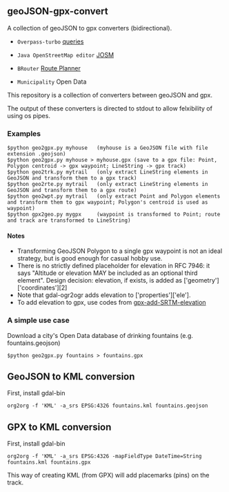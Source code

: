 ## geoJSON-gpx-convert
A collection of geoJSON to gpx converters (bidirectional).

- `Overpass-turbo` [queries](https://overpass-turbo.eu/)

- `Java OpenStreetMap editor` [JOSM](https://josm.openstreetmap.de)

- `BRouter` [Route Planner](https://brouter.de/brouter-web)
 
- `Municipality` Open Data

This repository is a collection of converters between geoJSON and gpx.

The output of these converters is directed to stdout to allow felxibility of using os pipes.

### Examples
```
$python geo2gpx.py myhouse   (myhouse is a GeoJSON file with file extension .geojson)
$python geo2gpx.py myhouse > myhouse.gpx (save to a gpx file: Point, Polygon centroid -> gpx waypoint; LineString -> gpx track)
$python geo2trk.py mytrail   (only extract LineString elements in GeoJSON and transform them to a gpx track)
$python geo2rte.py mytrail   (only extract LineString elements in GeoJSON and transform them to a gpx route)
$python geo2wpt.py mytrail   (only extract Point and Polygon elements and transform them to gpx waypoint; Polygon's centroid is used as waypoint)
$python gpx2geo.py mygpx     (waypoint is transformed to Point; route and track are transformed to LineString)
```
#### Notes
- Transforming GeoJSON Polygon to a single gpx waypoint is not an ideal strategy, but is good enough for casual hobby use.
- There is no strictly defined placeholder for elevation in RFC 7946: it says "Altitude or elevation MAY be included as an optional third
   element". Design decision: elevation, if exists, is added as ['geometry']['coordinates'][2] 
- Note that gdal-ogr2ogr adds elevation to ['properties']['ele']. 
- To add elevation to gpx, use codes from [gpx-add-SRTM-elevation](https://github.com/nicholas-fong/gpx-add-SRTM-elevation)

### A simple use case
Download a city's Open Data database of drinking fountains (e.g. fountains.geojson)
```
$python geo2gpx.py fountains > fountains.gpx
```
## GeoJSON to KML conversion
First, install gdal-bin
```
org2org -f 'KML' -a_srs EPSG:4326 fountains.kml fountains.geojson
```
## GPX to KML conversion
First, install gdal-bin
```
org2org -f 'KML' -a_srs EPSG:4326 -mapFieldType DateTime=String fountains.kml fountains.gpx
```
This way of creating KML (from GPX) will add placemarks (pins) on the track.
